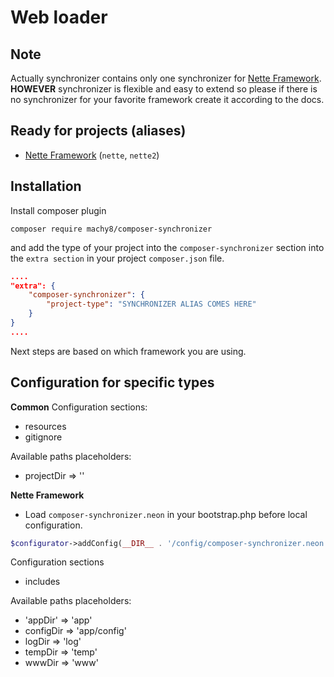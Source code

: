 # Web loader

## Note
Actually synchronizer contains only one synchronizer for [Nette Framework](https://nette.org/en/).
**HOWEVER** synchronizer is flexible and easy to extend so please if there is no synchronizer for your
favorite framework create it according to the docs.

## Ready for projects (aliases)
- [Nette Framework](https://nette.org/en/) (`nette`, `nette2`)


## Installation
Install composer plugin
````
composer require machy8/composer-synchronizer
````

and add the type of your project into the `composer-synchronizer` section
into the `extra section` in your project `composer.json` file.
````JSON
....
"extra": {
    "composer-synchronizer": {
        "project-type": "SYNCHRONIZER ALIAS COMES HERE"
    }
}
....
````

Next steps are based on which framework you are using.

## Configuration for specific types
**Common**
Configuration sections:
- resources
- gitignore

Available paths placeholders:
- projectDir => ''

**Nette Framework**
- Load `composer-synchronizer.neon` in your bootstrap.php before local configuration.

````PHP
$configurator->addConfig(__DIR__ . '/config/composer-synchronizer.neon');
````
Configuration sections
- includes

Available paths placeholders:
- 'appDir' => 'app'
- configDir => 'app/config'
- logDir => 'log'
- tempDir => 'temp'
- wwwDir => 'www'
